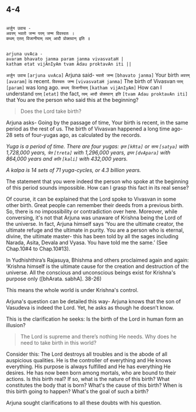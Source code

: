 ## 4-4


```shloka-sa

अर्जुन उवाच -
अवरम् भवतो जन्म परम् जन्म विवस्वतः ।
कथम् एतत् विजानीयाम् त्वम् आदौ प्रोक्तवान् इति ॥

```
```shloka-sa-hk

arjuna uvAca -
avaram bhavato janma param janma vivasvataH |
katham etat vijAnIyAm tvam Adau proktavAn iti ||

```
`अर्जुन उवाच` `[arjuna uvAca]` Arjuna said- `भवतो जन्म` `[bhavato janma]` Your birth `अवरम्` `[avaram]` is recent. `विवस्वतः जन्म` `[vivasvataH janma]` The birth of Vivasvan `परम्` `[param]` was long ago. `कथम् विजानीयाम्` `[katham vijAnIyAm]` How can I understand `एतत्` `[etat]` the fact, `त्वम् आदौ प्रोक्तवान् इति` `[tvam Adau proktavAn iti]` that You are the person who said this at the beginning?


<a name='applopener_73'></a>
> Does the Lord take birth?



Arjuna asks- Going by the passage of time, Your birth is recent, in the same period as the rest of us. The birth of Vivasvan happened a long time ago- 28 sets of four-yugas ago, as calculated by the records. 

<a name='yugas'></a>
_Yuga is a period of time. There are four yugas: `कृत` `[kRta]` or 
`सत्य` `[satya]`
 with 1,728,000 years, 
`त्रेत` `[treta]`
 with 1,296,000 years, 
`द्वापर` `[dvApara]`
 with 864,000 years and 
`कलि` `[kali]`
 with 432,000 years._

<a name='kalpa_definition'></a>
_A kalpa is 14 sets of 71 yuga-cycles, or 4.3 billion years._

The statement that you were indeed the person who spoke at the beginning of this period sounds impossible. How can I grasp this fact in its real sense?

Of course, it can be explained that the Lord spoke to Vivasvan in some other birth. Great people can remember their deeds from a previous birth. So, there is no impossibility or contradiction over here. Moreover, while conversing, it's not that Arjuna was unaware of Krishna being the Lord of the universe. In fact, Arjuna himself says ‘You are the ultimate creator, the ultimate refuge and the ultimate in purity. You are a person who is eternal, divine, the ultimate master- this has been told by all the sages including Narada, Asita, Devala and Vyasa. You have told me the same.’ (See Chap.10#4 to Chap.10#13).

In Yudhishthira’s Rajasuya, Bhishma and others proclaimed again and again: ‘Krishna himself is the ultimate cause for the creation and destruction of the universe. All the conscious and unconscious beings exist for Krishna's purpose only ([bhArata. sabhA]. 38-26)

This means the whole world is under Krishna's control.

Arjuna's question can be detailed this way- Arjuna knows that the son of Vasudeva is indeed the Lord. Yet, he asks as though he doesn’t know. 

This is the clarification he seeks: Is the birth of the Lord in human form an illusion? 



<a name='applnote_74'></a>
> The Lord is supreme and there’s nothing He needs. Why does he need to take birth in this world?



Consider this: The Lord destroys all troubles and is the abode of all auspicious qualities. He is the controller of everything and He knows everything. His purpose is always fulfilled and He has everything He desires. He has now been born among mortals, who are bound to their actions. Is this birth real? If so, what is the nature of this birth? What constitutes the body that is born? What's the cause of this birth? When is this birth going to happen? What's the goal of such a birth?

Arjuna sought clarifications to all these doubts with his question.


